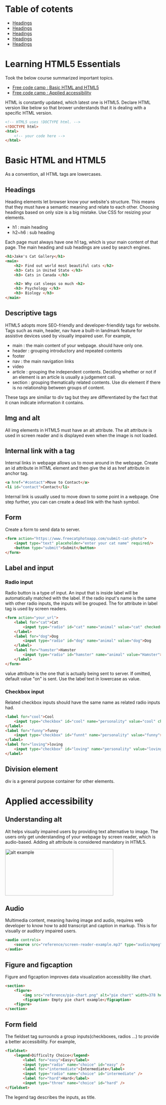 # Table of cotents
- [Headings]()
- [Headings]()
- [Headings]()
- [Headings]()
- [Headings]()

# Learning HTML5 Essentials

Took the below course summarized important topics. 
- [Free code camp : Basic HTML and HTML5](https://www.freecodecamp.org/learn/responsive-web-design/)
- [Free code camp : Applied accessibility](https://www.freecodecamp.org/learn/responsive-web-design/applied-accessibility/)

HTML is constantly updated, which latest one is HTML5. Declare HTML version like below so that brower understands that it is dealing with a specific HTML version.
```html
<!-- HTML5 uses !DOCTYPE html. -->
<!DOCTYPE html>
<html>
    <!-- your code here -->
</html>
```

# Basic HTML and HTML5
As a convention, all HTML tags are lowercases. 

## Headings
Heading elements let browser know your website's structure. This means that they must have a semantic meaning and relate to each other. Choosing headings based on only size is a big mistake. Use CSS for resizing your elements. 

- h1 : main heading 
- h2~h6 : sub heading

Each page must always have one h1 tag, which is your main content of that page. The main heading and sub headings are used by search engines.

```html
<h1>Jake's Cat Gallery</h1>
<main>
    <h2> Find out world most beautiful cats </h2>
    <h3> Cats in United State </h3>
    <h3> Cats in Canada </h3>

    <h2> Why cat sleeps so much <h2>
    <h3> Psychology </h3>
    <h3> Biology </h3>
</main>
```

## Descriptive tags
HTML5 adopts more SEO-friendly and developer-friendldy tags for website. Tags such as main, header, nav have a built-in landmark feature for assistive devices used by visually impaired user. For example, 

- main : the main content of your webpage. should have only one.
- header : grouping introductory and repeated contents
- footer
- nav : the main navigation links
- video
- article : grouping the independent contents. Deciding whether or not if an element is an article is usually a judgement call.
- section : grouping thematically related contents. Use div element if there is no relationship between groups of content. 

These tags are similiar to div tag but they are differentiated by the fact that it cnan indicate information it contains. 

## Img and alt
All img elements in HTML5 must have an alt attribute. The alt attribute is used in screen reader and is displayed even when the image is not loaded. 

## Internal link with a tag
Internal links in webpage allows us to move around in the webpage. Create an id attribute in HTML element and then give the id as href attribute in anchor tag.

```html
<a href="#contact">Move to Contact</a>
<li id="contact">Contact</li>

```

Internal link is usually used to move down to some point in a webpage. One step further, you can can create a dead link with the hash symbol. 

## Form
Create a form to send data to server. 
```html
<form action="https://www.freecatphotoapp.com/submit-cat-photo">
    <input type="text" placeholder="enter your cat name" required/>
    <button type="submit">Submit</button>
</form>
```

## Label and input
### Radio input
Radio button is a type of input. An input that is inside label will be automatically matched with the label. If the radio input's name is the same with other radio inputs, the inputs will be grouped. The for attribute in label tag is used by screen readers. 

```html
<form action="your_url">
    <label for="cat">Cat
        <input type="radio" id="cat" name="animal" value="cat" checked>Cat
    </label>
    <label for="dog">Dog
        <input type="radio" id="dog" name="animal" value="dog">Dog
    </label>
    <label for="hamster">Hamster
        <input type="radio" id="hamster" name="animal" value="Hamster">Hamster
    </label>
</form>

```
value attribute is the one that is actually being sent to server. If omitted, default value "on" is sent. Use the label text in lowercase as value. 

### Checkbox input
Related checkbox inputs should have the same name as related radio inputs had.
```html 
<label for="cool">Cool
    <input type="checkbox" id="cool" name="personality" value="cool" checked>
</label>
<label for="funny">funny
    <input type="checkbox" id="funnt" name="personality" value="funny">
</label>
<label for="loving">loving
    <input type="checkbox" id="loving" name="personality" value="loving">
</label>
```

## Division element
div is a general purpose container for other elements. 

# Applied accessibility
## Understanding alt
Alt helps visually impaired users by providing text alternative to image. The users only get understanding of your webpage by screen reader, which is audio-based. Adding alt attribute is considered mandatory in HTML5.

<img src="cat-alt.png" alt="alt example" width=350 height=150 />

## Audio
Multimedia content, meaning having image and audio, requires web developer to know how to add transcript and caption in markup. This is for visually or auditory impaired users. 

```html
<audio controls>
    <source src="reference/screen-reader-example.mp3" type="audio/mpeg" />
</audio>
```

## Figure and figcaption
Figure and figcaption improves data visualization accessiblity like chart.

```html
<section>
    <figure>
        <img src="reference/pie-chart.png" alt="pie chart" width=378 height=243 />
        <figcaption> Empty pie chart example</figcaption>
    <figure>
</section>
```

## Form field
The fieldset tag surrounds a group inputs(checkboxes, radios ...) to provide a better accessibility. For example, 

```html
<fieldset>
    <legend>Difficulty Choice</legend>
        <label for="easy">Easy</label>
        <input type="radio" name="choice" id="easy" />
        <label for="intermediate">Intermediate</label>
        <input type="radio" name="choice" id="intermediate" />
        <label for="hard">Hard</label>
        <input type="three" name="choice" id="hard" />
</fieldset>
```

The legend tag describes the inputs, as title.